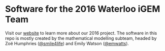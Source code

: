 # Software for the 2016 Waterloo iGEM Team

Visit our [website](http://igem.uwaterloo.ca) to learn more about our 2016 project.
The software in this repo is mostly created by the mathematical modelling subteam,
headed by Zoë Humphries ([@smile4life](https://github.com/smile4life)) and Emily Watson
([@emwatts](https://github.com/emwatts)).
